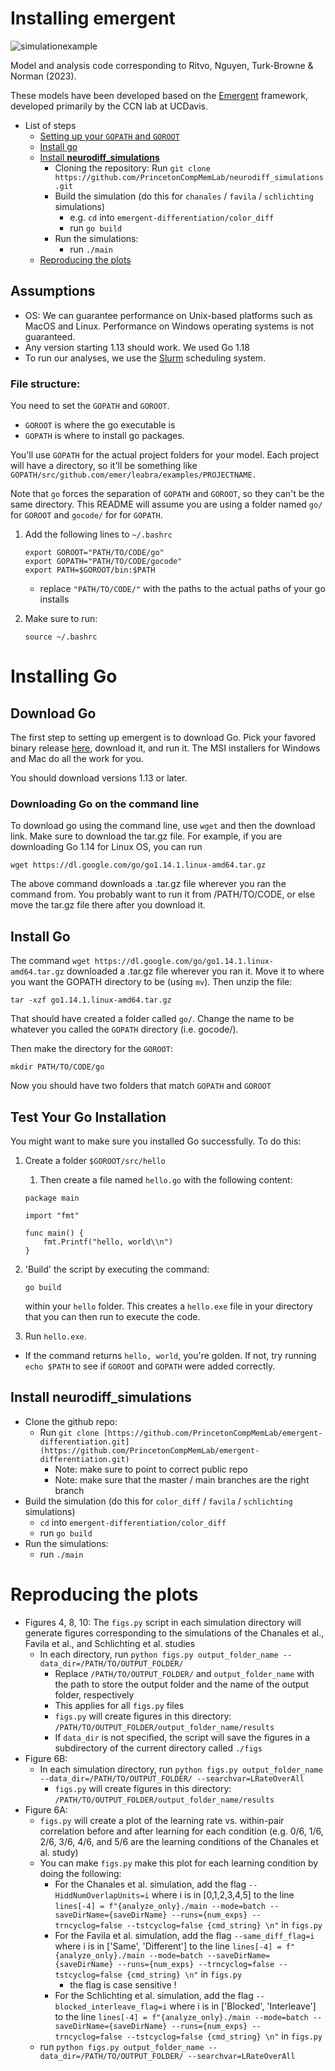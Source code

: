 # Installing emergent
![simulationexample](https://i.imgur.com/Yjof8ac.png)

Model and analysis code corresponding to Ritvo, Nguyen, Turk-Browne & Norman (2023).

These models have been developed based on the [Emergent](https://github.com/emer/emergent) framework, developed primarily by the CCN lab at UCDavis.

- List of steps
    - [Setting up your `GOPATH` and `GOROOT`](#File-structure)
    - [Install go](#Installing-Go)
    - [Install **neurodiff_simulations**](#Install-neurodiff_simulations)
        - Cloning the repository: Run `git clone https://github.com/PrincetonCompMemLab/neurodiff_simulations.git`
        - Build the simulation (do this for `chanales` / `favila` / `schlichting` simulations)
            - e.g. `cd` into `emergent-differentiation/color_diff`
            - run `go build`
        - Run the simulations:
            - run `./main`
    - [Reproducing the plots](#Reproducing-the-plots)

## Assumptions

- OS: We can guarantee performance on Unix-based platforms such as MacOS and Linux.
  Performance on Windows operating systems is not guaranteed.
- Any version starting 1.13 should work. We used Go 1.18
- To run our analyses, we use the [Slurm](https://slurm.schedmd.com/documentation.html) scheduling system.

### File structure:

You need to set the `GOPATH` and `GOROOT`.

- `GOROOT` is where the go executable is
- `GOPATH` is where to install go packages.

You'll use `GOPATH` for the actual project folders for your model. Each project will have a directory, so it'll be something like `GOPATH/src/github.com/emer/leabra/examples/PROJECTNAME.`

Note that `go` forces the separation of `GOPATH` and `GOROOT`, so they can't be the same directory. This README will assume you are using a folder named `go/` for `GOROOT` and `gocode/` for for `GOPATH`.

1. Add the following lines to `~/.bashrc`

    ```
    export GOROOT="PATH/TO/CODE/go"
    export GOPATH="PATH/TO/CODE/gocode"
    export PATH=$GOROOT/bin:$PATH

    ```

    - replace `"PATH/TO/CODE/"` with the paths to the actual paths of your go installs
2. Make sure to run:

    ```
    source ~/.bashrc

    ```

# Installing Go

## Download Go

The first step to setting up emergent is to download Go. Pick your favored binary release [here](https://golang.org/dl/), download it, and run it. The MSI installers for Windows and Mac do all the work for you.

You should download versions 1.13 or later.

### Downloading Go on the command line

To download go using the command line, use `wget` and then the download link. Make sure to download the tar.gz file. For example, if you are downloading Go 1.14 for Linux OS, you can run

```
wget https://dl.google.com/go/go1.14.1.linux-amd64.tar.gz

```

The above command downloads a .tar.gz file wherever you ran the command from. You probably want to run it from /PATH/TO/CODE, or else move the tar.gz file there after you download it.

## Install Go

The command `wget https://dl.google.com/go/go1.14.1.linux-amd64.tar.gz` downloaded a .tar.gz file wherever you ran it. Move it to where you want the GOPATH directory to be (using `mv`). Then unzip the file:

```
tar -xzf go1.14.1.linux-amd64.tar.gz

```

That should have created a folder called `go/`. Change the name to be whatever you called the `GOPATH` directory (i.e. gocode/).

Then make the directory for the `GOROOT`:

```
mkdir PATH/TO/CODE/go

```

Now you should have two folders that match `GOPATH` and `GOROOT`

## Test Your Go Installation

You might want to make sure you installed Go successfully. To do this:

1. Create a folder `$GOROOT/src/hello`
    1. Then create a file named `hello.go` with the following content:

    ```
    package main

    import "fmt"

    func main() {
    	fmt.Printf("hello, world\\n")
    }

    ```

2. 'Build' the script by executing the command:

    ```
    go build

    ```

    within your `hello` folder. This creates a `hello.exe` file in your directory that you can then run to execute the code.


3. Run `hello.exe`.  

- If the command returns `hello, world`, you're golden. If not, try running `echo $PATH` to see if `GOROOT` and `GOPATH` were added correctly.

## Install neurodiff_simulations

- Clone the github repo:
    - Run `git clone [https://github.com/PrincetonCompMemLab/emergent-differentiation.git](https://github.com/PrincetonCompMemLab/emergent-differentiation.git)`
        - Note: make sure to point to correct public repo
        - Note: make sure that the master / main branches are the right branch
- Build the simulation (do this for `color_diff` / `favila` / `schlichting` simulations)
    - `cd` into `emergent-differentiation/color_diff`
    - run `go build`
- Run the simulations:
    - run `./main`

# Reproducing the plots

- Figures 4, 8, 10: The `figs.py` script in each simulation directory will generate figures corresponding to the simulations of the Chanales et al., Favila et al., and Schlichting et al. studies
    - In each directory, run `python figs.py output_folder_name --data_dir=/PATH/TO/OUTPUT_FOLDER/`
        - Replace `/PATH/TO/OUTPUT_FOLDER/` and `output_folder_name` with the path to store the output folder and the name of the output folder, respectively
        - This applies for all `figs.py` files
        - `figs.py` will create figures in this directory: `/PATH/TO/OUTPUT_FOLDER/output_folder_name/results`
        - If `data_dir` is not specified, the script will save the figures in a subdirectory of the current directory called `./figs`
- Figure 6B:
    - In each simulation directory, run `python figs.py output_folder_name --data_dir=/PATH/TO/OUTPUT_FOLDER/ --searchvar=LRateOverAll`
        - `figs.py` will create figures in this directory: `/PATH/TO/OUTPUT_FOLDER/output_folder_name/results`
- Figure 6A:
    - `figs.py` will create a plot of the learning rate vs. within-pair correlation before and after learning for each condition (e.g. 0/6, 1/6, 2/6, 3/6, 4/6, and 5/6 are the learning conditions of the Chanales et al. study)
    - You can make `figs.py` make this plot for each learning condition by doing the following:
        - For the Chanales et al. simulation, add the flag `--HiddNumOverlapUnits=i` where i is in [0,1,2,3,4,5] to the line `lines[-4] = f"{analyze_only}./main --mode=batch --saveDirName={saveDirName} --runs={num_exps} --trncyclog=false --tstcyclog=false {cmd_string} \n"` in `figs.py`
        - For the Favila et al. simulation, add the flag `--same_diff_flag=i` where i is in ['Same', 'Different'] to the line `lines[-4] = f"{analyze_only}./main --mode=batch --saveDirName={saveDirName} --runs={num_exps} --trncyclog=false --tstcyclog=false {cmd_string} \n"` in `figs.py`
            - the flag is case sensitive !
        -  For the Schlichting et al. simulation, add the flag `--blocked_interleave_flag=i` where i is in ['Blocked', 'Interleave'] to the line `lines[-4] = f"{analyze_only}./main --mode=batch --saveDirName={saveDirName} --runs={num_exps} --trncyclog=false --tstcyclog=false {cmd_string} \n"` in `figs.py`
    - run `python figs.py output_folder_name --data_dir=/PATH/TO/OUTPUT_FOLDER/ --searchvar=LRateOverAll`
